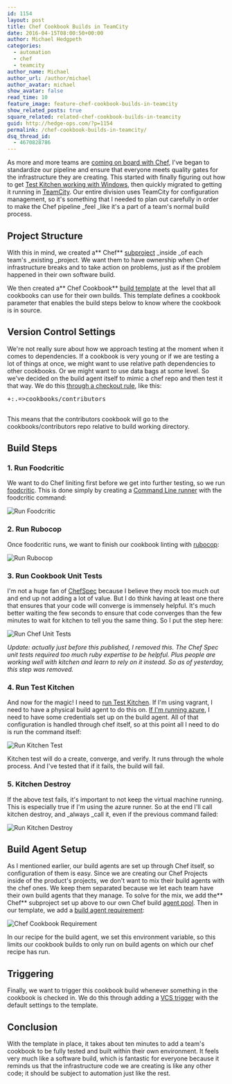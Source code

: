 ```yaml
---
id: 1154
layout: post
title: Chef Cookbook Builds in TeamCity
date: 2016-04-15T08:00:50+00:00
author: Michael Hedgpeth
categories: 
  - automation
  - chef
  - teamcity
author_name: Michael
author_url: /author/michael
author_avatar: michael
show_avatar: false
read_time: 10
feature_image: feature-chef-cookbook-builds-in-teamcity 
show_related_posts: true
square_related: related-chef-cookbook-builds-in-teamcity
guid: http://hedge-ops.com/?p=1154
permalink: /chef-cookbook-builds-in-teamcity/
dsq_thread_id:
  - 4670828786
---
```

As more and more teams are [coming on board with Chef](http://hedge-ops.com/my-advice-for-chef-in-large-corporations/), I've began to standardize our pipeline and ensure that everyone meets quality gates for the infrastructure they are creating. This started with finally figuring out how to get [Test Kitchen working with Windows](http://hedge-ops.com/test-kitchen-required-not-optional/), then quickly migrated to getting it running in [TeamCity](http://hedge-ops.com/christmas-with-russians/). Our entire division uses TeamCity for configuration management, so it's something that I needed to plan out carefully in order to make the Chef pipeline _feel _like it's a part of a team's normal build process.<!--more-->

## Project Structure

With this in mind, we created a** Chef** [subproject](https://confluence.jetbrains.com/display/TCD9/Creating+and+Editing+Projects) _inside _of each team's _existing _project. We want them to have ownership when Chef infrastructure breaks and to take action on problems, just as if the problem happened in their own software build.

We then created a** Chef Cookbook** [build template](https://confluence.jetbrains.com/display/TCD9/Build+Configuration+Template) at the <Root Project> level that all cookbooks can use for their own builds. This template defines a cookbook parameter that enables the build steps below to know where the cookbook is in source.

## Version Control Settings

We're not really sure about how we approach testing at the moment when it comes to dependencies. If a cookbook is very young or if we are testing a lot of things at once, we might want to use relative path dependencies to other cookbooks. Or we might want to use data bags at some level. So we've decided on the build agent itself to mimic a chef repo and then test it that way. We do this [through a checkout rule](https://confluence.jetbrains.com/display/TCD9/Build+Checkout+Directory#BuildCheckoutDirectory-Customcheckoutdirectory), like this:

<pre>+:.=&gt;cookbooks/contributors

</pre>

This means that the contributors cookbook will go to the cookbooks/contributors repo relative to build working directory.

## Build Steps

### **1. Run Foodcritic**

We want to do Chef liniting first before we get into further testing, so we run [foodcritic](http://www.foodcritic.io/). This is done simply by creating a [Command Line runner](https://confluence.jetbrains.com/display/TCD9/Command+Line) with the foodcritic command:

![Run Foodcritic](/img/post-assets/2016-04-15-chef-cookbook-builds-in-teamcity/run-foodcritic-1.png)

### **2. Run Rubocop**

Once foodcritic runs, we want to finish our cookbook linting with [rubocop](http://batsov.com/rubocop/):

![Run Rubocop](/img/post-assets/2016-04-15-chef-cookbook-builds-in-teamcity/run-rubocop.png)

### **3. Run Cookbook Unit Tests**

I'm not a huge fan of [ChefSpec](https://docs.chef.io/chefspec.html) because I believe they mock too much out and end up not adding a lot of value. But I do think having at least one there that ensures that your code will converge is immensely helpful. It's much better waiting the few seconds to ensure that code converges than the few minutes to wait for kitchen to tell you the same thing. So I put the step here:

![Run Chef Unit Tests](/img/post-assets/2016-04-15-chef-cookbook-builds-in-teamcity/run-chef-unit-tests.png)

_Update: actually just before this published, I removed this. The Chef Spec unit tests required too much ruby expertise to be helpful. Plus people are working well with kitchen and learn to rely on it instead. So as of yesterday, this step was removed._

### **4.** **Run Test Kitchen**

And now for the magic! I need to [run Test Kitchen](http://hedge-ops.com/test-kitchen-required-not-optional/). If I'm using vagrant, I need to have a physical build agent to do this on. [If I'm running azure](http://hedge-ops.com/tutorial-for-test-kitchen-with-azure/), I need to have some credentials set up on the build agent. All of that configuration is handled through chef itself, so at this point all I need to do is run the command itself:

![Run Kitchen Test](/img/post-assets/2016-04-15-chef-cookbook-builds-in-teamcity/run-kitchen-test.png)

Kitchen test will do a create, converge, and verify. It runs through the whole process. And I've tested that if it fails, the build will fail.

### **5. Kitchen Destroy**

If the above test fails, it's important to not keep the virtual machine running. This is especially true if I'm using the azure runner. So at the end I'll call kitchen destroy, and _always _call it, even if the previous command failed:

![Run Kitchen Destroy](/img/post-assets/2016-04-15-chef-cookbook-builds-in-teamcity/run-kitchen-destroy.png)

## Build Agent Setup

As I mentioned earlier, our build agents are set up through Chef itself, so configuration of them is easy. Since we are creating our Chef Projects inside of the product's projects, we don't want to mix their build agents with the chef ones. We keep them separated because we let each team have their own build agents that they manage. To solve for the mix, we add the** Chef** subproject set up above to our own Chef build [agent pool](https://confluence.jetbrains.com/display/TCD9/Agent+Pools). Then in our template, we add a [build agent requirement](https://confluence.jetbrains.com/display/TCD9/Agent+Requirements):

![Chef Cookbook Requirement](/img/post-assets/2016-04-15-chef-cookbook-builds-in-teamcity/chef-cookbook-requirement.png)

In our recipe for the build agent, we set this environment variable, so this limits our cookbook builds to only run on build agents on which our chef recipe has run.

## Triggering

Finally, we want to trigger this cookbook build whenever something in the cookbook is checked in. We do this through adding a [VCS trigger](https://confluence.jetbrains.com/display/TCD9/Configuring+VCS+Triggers) with the default settings to the template.

## Conclusion

With the template in place, it takes about ten minutes to add a team's cookbook to be fully tested and built within their own environment. It feels very much like a software build, which is fantastic for everyone because it reminds us that the infrastructure code we are creating is like any other code; it should be subject to automation just like the rest.